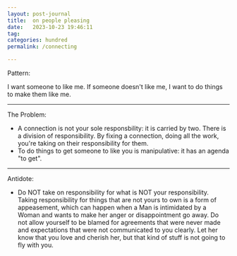 ```yaml
---
layout: post-journal
title:  on people pleasing
date:   2023-10-23 19:46:11
tag: 
categories: hundred
permalink: /connecting

---
```


Pattern:

I want someone to like me. If someone doesn't like me, I want to do things to make them like me.   

-----

The Problem: 

* A connection is not your sole responsbility: it is carried by two. There is a division of responsibility. By fixing a connection, doing all the work, you're taking on their responsibility for them.  
* To do things to get someone to like you is manipulative: it has an agenda "to get". 



-------


Antidote: 

* Do NOT take on responsibility for what is NOT your responsibility.  Taking responsibility for things that are not yours to own is a form of appeasement, which can happen when a Man is intimidated by a Woman and wants to make her anger or disappointment go away. Do not allow yourself to be blamed for agreements that were never made and expectations that were not communicated to you clearly. Let her know that you love and cherish her, but that kind of stuff is not going to fly with you.